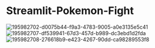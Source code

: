 # Streamlit-Pokemon-Fight
![195982702-d0075b44-f9a3-4783-9005-a0e3135e5c41](https://user-images.githubusercontent.com/97463861/195985861-58d83010-154c-4639-8946-f9d0db24d24e.jpeg)
![195982707-df539941-67d3-457d-b989-dc3ebd1d2fda](https://user-images.githubusercontent.com/97463861/195985862-7afc4605-a753-43ac-98b2-73abe47e4352.jpeg)
![195982708-276618b9-e423-4267-90dd-ca98289553f8](https://user-images.githubusercontent.com/97463861/195985863-a9d55651-19f6-4907-94d3-1eb52c3ee821.jpeg)
